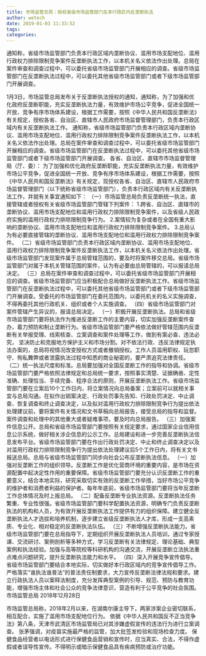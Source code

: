 ```yaml
---
title: 市场监管总局：授权省级市场监管部门在本行政区内反垄断执法
author: wetech
date: 2019-01-03 11:33:52
tags: 
categories: 
---
```

通知称，省级市场监管部门负责本行政区域内垄断协议、滥用市场支配地位、滥用行政权力排除限制竞争案件反垄断执法工作，以本机关名义依法作出处理。总局在案件审查和调查过程中，可以委托省级市场监管部门开展相应的调查。省级市场监管部门在反垄断执法过程中，可以委托其他省级市场监管部门或者下级市场监管部门开展调查。
<!-- more -->
1月3日，市场监管总局发布关于反垄断执法授权的通知，通知称，为了加强和优化政府反垄断职能，充实反垄断执法力量，有效维护市场公平竞争，促进全国统一开放、竞争有序市场体系建设，根据工作需要，按照《中华人民共和国反垄断法》有关规定，授权各省、自治区、直辖市人民政府市场监督管理部门，负责本行政区域内有关反垄断执法工作。
通知称，省级市场监管部门负责本行政区域内垄断协议、滥用市场支配地位、滥用行政权力排除限制竞争案件反垄断执法工作，以本机关名义依法作出处理。总局在案件审查和调查过程中，可以委托省级市场监管部门开展相应的调查。省级市场监管部门在反垄断执法过程中，可以委托其他省级市场监管部门或者下级市场监管部门开展调查。
各省、自治区、直辖市市场监督管理局（厅、委）：
为了加强和优化政府反垄断职能，充实反垄断执法力量，有效维护市场公平竞争，促进全国统一开放、竞争有序市场体系建设，根据工作需要，按照《中华人民共和国反垄断法》有关规定，现授权各省、自治区、直辖市人民政府市场监督管理部门（以下统称省级市场监管部门），负责本行政区域内有关反垄断执法工作，并就有关事宜通知如下：
（一）市场监管总局负责反垄断统一执法，直接管辖或者授权有关省级市场监管部门管辖下列案件：
1.跨省、自治区、直辖市的垄断协议、滥用市场支配地位和滥用行政权力排除限制竞争案件，以及省级人民政府实施的滥用行政权力排除限制竞争行为。
2.案情较为复杂或者在全国有重大影响的垄断协议、滥用市场支配地位和滥用行政权力排除限制竞争案件。
3.总局认为有必要直接管辖的垄断协议、滥用市场支配地位和滥用行政权力排除限制竞争案件。
（二）省级市场监管部门负责本行政区域内垄断协议、滥用市场支配地位、滥用行政权力排除限制竞争案件反垄断执法工作，以本机关名义依法作出处理。省级市场监管部门发现案件属于总局管辖范围的，要及时将案件移交总局。省级市场监管部门对属于本机关管辖范围的案件，认为有必要由总局管辖的，可以报请总局决定。
（三）总局在案件审查和调查过程中，可以委托省级市场监管部门开展相应的调查。省级市场监管部门应当积极配合总局做好反垄断执法工作。省级市场监管部门在反垄断执法过程中，可以委托其他省级市场监管部门或者下级市场监管部门开展调查。受委托的市场监管部门在委托范围内，以委托机关的名义实施调查，不得再委托其他行政机关、组织或者个人实施调查。
（四）省级市场监管部门对案件管辖产生异议的，报请总局决定。
（一）积极开展反垄断执法。总局和省级市场监管部门要将执法作为推进反垄断工作的主要内容，切实加强反垄断案件查办，着力预防和制止垄断行为。省级市场监管部门要严格依法做好管辖范围内反垄断有关举报受理、线索核查、立案调查和案件处理等工作，做到有案必查、违法必究， 坚决防止和克服地方保护主义和市场分割。对不依法行政、违反法律规定执法办案的，总局将视情况改变授权方式或者撤销授权。工作人员滥用职权、玩忽职守、徇私舞弊或者泄露执法过程中知悉的商业秘密的，要严肃追究法律责任。
（二）统一执法尺度和标准。总局要加强对全国反垄断工作的指导和协调。省级市场监管部门要严格依照法律规定和总局统一要求，按照事实清楚、证据确凿、定性准确、处理恰当、手续完备、程序合法的原则，开展反垄断执法工作。省级市场监管部门要在立案后10个工作日内，将立案情况向总局备案；立案前可以就相关事宜与总局沟通。在拟作出销案决定、行政处罚事先告知、行政处罚决定、中止调查、恢复调查和终止调查决定，以及拟对滥用行政权力排除限制竞争行为提出依法处理建议前，要将案件有关情况和文书草稿向总局报告，接受总局的指导和监督。案件调查和处理中的其他重大或者疑难事项，要及时向总局报告。
（三）加强案件信息公开。总局和省级市场监管部门要按照有关规定要求，通过国家企业信用信息公示系统，做好相关涉企信息的公示工作。总局建设和进一步完善反垄断执法信息发布平台。省级市场监管部门要在作出行政处罚决定、中止和终止调查决定以及对滥用行政权力排除限制竞争行为提出依法处理建议后5个工作日内，将有关文书报送总局。总局与省级市场监管部门同步向社会公布反垄断执法信息。
（一）加强对反垄断工作的组织领导。反垄断工作是优化营商环境的重要内容，是市场在资源配置中起决定性作用的重要保障。省级市场监管部门要充分认识反垄断工作的重要意义，结合本地实际，研究采取切实有效的反垄断工作举措，当好市场公平竞争的维护者和消费者利益的保护者。每年年底前，省级市场监管部门要将当年反垄断工作总体情况及时上报总局。
（二）配备反垄断专业执法资源。反垄断执法任务繁重、专业性很强。省级市场监管部门要科学配置执法资源，明确专门负责反垄断执法的机构和人员，为有效开展反垄断执法工作提供有力的组织保障。建立健全反垄断执法人才选拔和培养机制，逐步建立省级反垄断执法人才库，形成一支高素质、专业化、相对稳定的反垄断执法队伍。
（三）不断增强反垄断执法能力。省级市场监管部门要在总局指导下，定期组织开展反垄断执法人员培训，通过专家授课、交流研讨、案例剖析等多种方式，学习反垄断有关法律规定、理论基础、典型案例和执法经验。加强与高等院校等科研机构的沟通交流，开展反垄断立法执法重点难点问题研究，提升反垄断执法能力和水平。
（四）深入开展竞争宣传倡导。省级市场监管部门要结合本地实际，切实做好本行政区域内的竞争宣传倡导工作。严格落实“谁执法谁普法”的普法责任制要求，大力宣传反垄断法律法规和要求。建立行政执法人员以案释法制度，充分发挥典型案例的引导、规范、预防与教育功能，增强市场主体和社会公众的竞争法律意识，营造有利于公平竞争的社会氛围。
市场监管总局
2018年12月28日
 
 
市场监管总局称，2018年2月以来，在湖南尔康主导下，两家涉案企业密切联系，相互配合，实施了滥用市场支配地位行为。
依据《中华人民共和国反不正当竞争法》第八条，天津市武清区市场监管局已对其涉嫌虚假宣传的违法行为进行立案调查。
张茅强调，对疫苗实施最严格的监管，加大批签发检验和现场检查力度。
保健食品经营者以电话形式进行保健食品营销和宣传时，应当真实、合法，不得作虚假或者误导性宣传。不得明示或暗示保健食品具有疾病预防或治疗功能。
